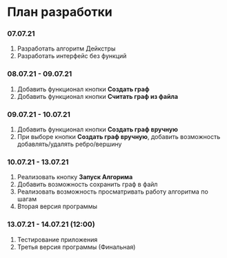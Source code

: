 # План разработки

### 07.07.21
1. Разработать алгоритм Дейкстры
2. Разработать интерфейс без функций

### 08.07.21 - 09.07.21
1. Добавить функционал кнопки **Создать граф**
2. Добавить функционал кнопки **Считать граф из файла**

### 09.07.21 - 10.07.21
1. Добавить функционал кнопки **Создать граф вручную**
2. При выборе кнопки **Создать граф вручную**, добавить возможность добавлять/удалять ребро/вершину

### 10.07.21 - 13.07.21
1. Реализовать кнопку **Запуск Алгорима**
2. Добавить возможность сохранить граф в файл
3. Реализовать возможность просматривать работу алгоритма по шагам
3. Вторая версия программы

### 13.07.21 - 14.07.21 (12:00)
1. Тестирование приложения
2. Третья версия программы (Финальная)